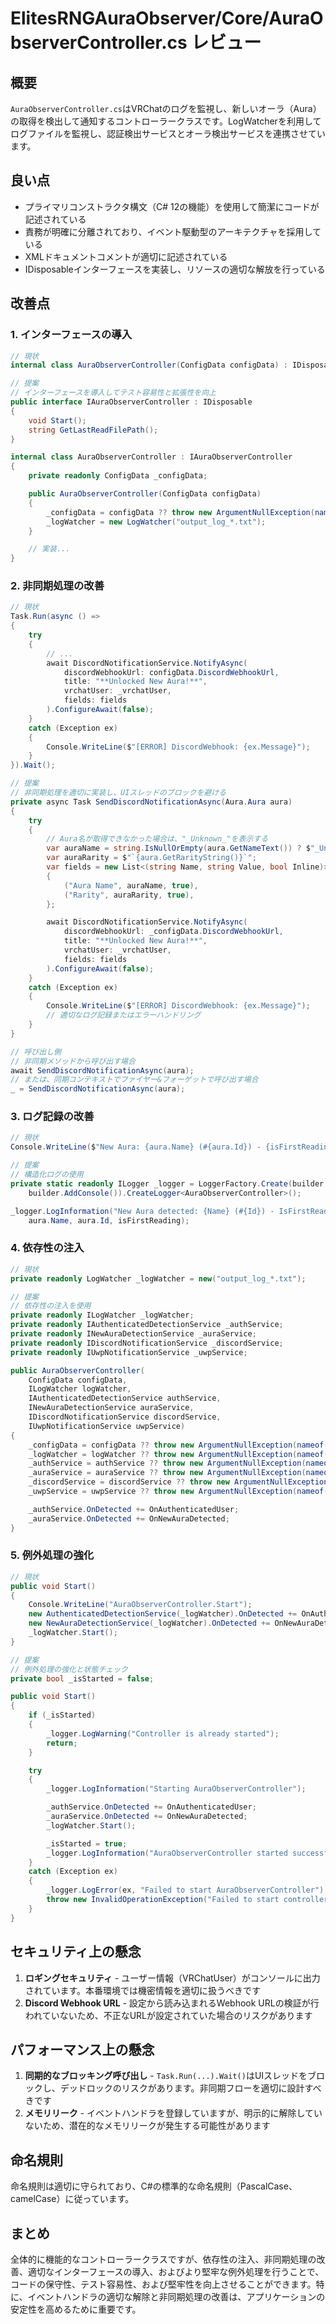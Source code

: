 # ElitesRNGAuraObserver/Core/AuraObserverController.cs レビュー

## 概要

`AuraObserverController.cs`はVRChatのログを監視し、新しいオーラ（Aura）の取得を検出して通知するコントローラークラスです。LogWatcherを利用してログファイルを監視し、認証検出サービスとオーラ検出サービスを連携させています。

## 良い点

- プライマリコンストラクタ構文（C# 12の機能）を使用して簡潔にコードが記述されている
- 責務が明確に分離されており、イベント駆動型のアーキテクチャを採用している
- XMLドキュメントコメントが適切に記述されている
- IDisposableインターフェースを実装し、リソースの適切な解放を行っている

## 改善点

### 1. インターフェースの導入

```csharp
// 現状
internal class AuraObserverController(ConfigData configData) : IDisposable

// 提案
// インターフェースを導入してテスト容易性と拡張性を向上
public interface IAuraObserverController : IDisposable
{
    void Start();
    string GetLastReadFilePath();
}

internal class AuraObserverController : IAuraObserverController
{
    private readonly ConfigData _configData;

    public AuraObserverController(ConfigData configData)
    {
        _configData = configData ?? throw new ArgumentNullException(nameof(configData));
        _logWatcher = new LogWatcher("output_log_*.txt");
    }

    // 実装...
}
```

### 2. 非同期処理の改善

```csharp
// 現状
Task.Run(async () =>
{
    try
    {
        // ...
        await DiscordNotificationService.NotifyAsync(
            discordWebhookUrl: configData.DiscordWebhookUrl,
            title: "**Unlocked New Aura!**",
            vrchatUser: _vrchatUser,
            fields: fields
        ).ConfigureAwait(false);
    }
    catch (Exception ex)
    {
        Console.WriteLine($"[ERROR] DiscordWebhook: {ex.Message}");
    }
}).Wait();

// 提案
// 非同期処理を適切に実装し、UIスレッドのブロックを避ける
private async Task SendDiscordNotificationAsync(Aura.Aura aura)
{
    try
    {
        // Aura名が取得できなかった場合は、"_Unknown_"を表示する
        var auraName = string.IsNullOrEmpty(aura.GetNameText()) ? $"_Unknown_" : $"`{aura.GetNameText()}`";
        var auraRarity = $"`{aura.GetRarityString()}`";
        var fields = new List<(string Name, string Value, bool Inline)>
        {
            ("Aura Name", auraName, true),
            ("Rarity", auraRarity, true),
        };

        await DiscordNotificationService.NotifyAsync(
            discordWebhookUrl: _configData.DiscordWebhookUrl,
            title: "**Unlocked New Aura!**",
            vrchatUser: _vrchatUser,
            fields: fields
        ).ConfigureAwait(false);
    }
    catch (Exception ex)
    {
        Console.WriteLine($"[ERROR] DiscordWebhook: {ex.Message}");
        // 適切なログ記録またはエラーハンドリング
    }
}

// 呼び出し側
// 非同期メソッドから呼び出す場合
await SendDiscordNotificationAsync(aura);
// または、同期コンテキストでファイヤー&フォーゲットで呼び出す場合
_ = SendDiscordNotificationAsync(aura);
```

### 3. ログ記録の改善

```csharp
// 現状
Console.WriteLine($"New Aura: {aura.Name} (#{aura.Id}) - {isFirstReading}");

// 提案
// 構造化ログの使用
private static readonly ILogger _logger = LoggerFactory.Create(builder =>
    builder.AddConsole()).CreateLogger<AuraObserverController>();

_logger.LogInformation("New Aura detected: {Name} (#{Id}) - IsFirstReading: {IsFirstReading}",
    aura.Name, aura.Id, isFirstReading);
```

### 4. 依存性の注入

```csharp
// 現状
private readonly LogWatcher _logWatcher = new("output_log_*.txt");

// 提案
// 依存性の注入を使用
private readonly ILogWatcher _logWatcher;
private readonly IAuthenticatedDetectionService _authService;
private readonly INewAuraDetectionService _auraService;
private readonly IDiscordNotificationService _discordService;
private readonly IUwpNotificationService _uwpService;

public AuraObserverController(
    ConfigData configData,
    ILogWatcher logWatcher,
    IAuthenticatedDetectionService authService,
    INewAuraDetectionService auraService,
    IDiscordNotificationService discordService,
    IUwpNotificationService uwpService)
{
    _configData = configData ?? throw new ArgumentNullException(nameof(configData));
    _logWatcher = logWatcher ?? throw new ArgumentNullException(nameof(logWatcher));
    _authService = authService ?? throw new ArgumentNullException(nameof(authService));
    _auraService = auraService ?? throw new ArgumentNullException(nameof(auraService));
    _discordService = discordService ?? throw new ArgumentNullException(nameof(discordService));
    _uwpService = uwpService ?? throw new ArgumentNullException(nameof(uwpService));

    _authService.OnDetected += OnAuthenticatedUser;
    _auraService.OnDetected += OnNewAuraDetected;
}
```

### 5. 例外処理の強化

```csharp
// 現状
public void Start()
{
    Console.WriteLine("AuraObserverController.Start");
    new AuthenticatedDetectionService(_logWatcher).OnDetected += OnAuthenticatedUser;
    new NewAuraDetectionService(_logWatcher).OnDetected += OnNewAuraDetected;
    _logWatcher.Start();
}

// 提案
// 例外処理の強化と状態チェック
private bool _isStarted = false;

public void Start()
{
    if (_isStarted)
    {
        _logger.LogWarning("Controller is already started");
        return;
    }

    try
    {
        _logger.LogInformation("Starting AuraObserverController");

        _authService.OnDetected += OnAuthenticatedUser;
        _auraService.OnDetected += OnNewAuraDetected;
        _logWatcher.Start();

        _isStarted = true;
        _logger.LogInformation("AuraObserverController started successfully");
    }
    catch (Exception ex)
    {
        _logger.LogError(ex, "Failed to start AuraObserverController");
        throw new InvalidOperationException("Failed to start controller", ex);
    }
}
```

## セキュリティ上の懸念

1. **ロギングセキュリティ** - ユーザー情報（VRChatUser）がコンソールに出力されています。本番環境では機密情報を適切に扱うべきです
2. **Discord Webhook URL** - 設定から読み込まれるWebhook URLの検証が行われていないため、不正なURLが設定されていた場合のリスクがあります

## パフォーマンス上の懸念

1. **同期的なブロッキング呼び出し** - `Task.Run(...).Wait()`はUIスレッドをブロックし、デッドロックのリスクがあります。非同期フローを適切に設計すべきです
2. **メモリリーク** - イベントハンドラを登録していますが、明示的に解除していないため、潜在的なメモリリークが発生する可能性があります

## 命名規則

命名規則は適切に守られており、C#の標準的な命名規則（PascalCase、camelCase）に従っています。

## まとめ

全体的に機能的なコントローラークラスですが、依存性の注入、非同期処理の改善、適切なインターフェースの導入、およびより堅牢な例外処理を行うことで、コードの保守性、テスト容易性、および堅牢性を向上させることができます。特に、イベントハンドラの適切な解除と非同期処理の改善は、アプリケーションの安定性を高めるために重要です。
